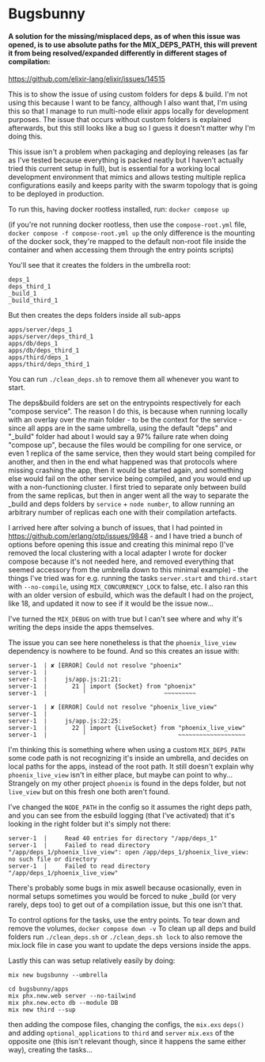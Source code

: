 # Bugsbunny

#### A solution for the missing/misplaced deps, as of when this issue was opened, is to use absolute paths for the MIX_DEPS_PATH, this will prevent it from being resolved/expanded differently in different stages of compilation:
https://github.com/elixir-lang/elixir/issues/14515


This is to show the issue of using custom folders for deps & build.
I'm not using this because I want to be fancy, although I also want that, I'm using this so that I manage to run multi-node elixir apps locally for development purposes. The issue that occurs without custom folders is explained afterwards, but this still looks like a bug so I guess it doesn't matter why I'm doing this.

This issue isn't a problem when packaging and deploying releases (as far as I've tested because everything is packed neatly but I haven't actually tried this current setup in full), but is essential for a working local development environment that mimics and allows testing multiple replica configurations easily and keeps parity with the swarm topology that is going to be deployed in production.

To run this, having docker rootless installed, run:
`docker compose up`

(if you're not running docker rootless, then use the `compose-root.yml` file, `docker compose -f compose-root.yml up` the only difference is the mounting of the docker sock, they're mapped to the default non-root file inside the container and when accessing them through the entry points scripts)

You'll see that it creates the folders in the umbrella root:

```
deps_1
deps_third_1
_build_1
_build_third_1
```

But then creates the deps folders inside all sub-apps

```
apps/server/deps_1
apps/server/deps_third_1
apps/db/deps_1
apps/db/deps_third_1
apps/third/deps_1
apps/third/deps_third_1
```

You can run `./clean_deps.sh` to remove them all whenever you want to start.

The deps&build folders are set on the entrypoints respectively for each "compose service". The reason I do this, is because when running locally with an overlay over the main folder - to be the context for the service - since all apps are in the same umbrella, using the default "deps" and "_build" folder had about I would say a 97% failure rate when doing "compose up", because the files would be compiling for one service, or even 1 replica of the same service, then they would start being compiled for another, and then in the end what happened was that protocols where missing crashing the app, then it would be started again, and something else would fail on the other service being compiled, and you would end up with a non-functioning cluster.
I first tried to separate only between build from the same replicas, but then in anger went all the way to separate the _build and deps folders by `service` + `node number`, to allow running an arbitrary number of replicas each one with their compilation artefacts.

I arrived here after solving a bunch of issues, that I had pointed in https://github.com/erlang/otp/issues/9848 - and I have tried a bunch of options before opening this issue and creating this minimal repo (I've removed the local clustering with a local adapter I wrote for docker compose because it's not needed here, and removed everything that seemed accessory from the umbrella down to this minimal example) - the things I've tried was for e.g. running the tasks `server.start` and `third.start` with `--no-compile`, using `MIX_CONCURRENCY_LOCK` to false, etc. I also ran this with an older version of esbuild, which was the default I had on the project, like 18, and updated it now to see if it would be the issue now...

I've turned the `MIX_DEBUG` on with true but I can't see where and why it's writing the deps inside the apps themselves.

The issue you can see here nonetheless is that the `phoenix_live_view` dependency is nowhere to be found. And so this creates an issue with:

```
server-1  | ✘ [ERROR] Could not resolve "phoenix"
server-1  | 
server-1  |     js/app.js:21:21:
server-1  |       21 │ import {Socket} from "phoenix"
server-1  |          ╵                      ~~~~~~~~~
```

```
server-1  | ✘ [ERROR] Could not resolve "phoenix_live_view"
server-1  | 
server-1  |     js/app.js:22:25:
server-1  |       22 │ import {LiveSocket} from "phoenix_live_view"
server-1  |          ╵                          ~~~~~~~~~~~~~~~~~~~
```

I'm thinking this is something where when using a custom `MIX_DEPS_PATH` some code path is not recognizing it's inside an umbrella, and decides on local paths for the apps, instead of the root path. It still doesn't explain why `phoenix_live_view` isn't in either place, but maybe can point to why... Strangely on my other project `phoenix` is found in the deps folder, but not `live_view` but on this fresh one both aren't found.

I've changed the `NODE_PATH` in the config so it assumes the right deps path, and you can see from the esbuild logging (that I've activated) that it's looking in the right folder but it's simply not there:

```
server-1  |     Read 40 entries for directory "/app/deps_1"
server-1  |     Failed to read directory "/app/deps_1/phoenix_live_view": open /app/deps_1/phoenix_live_view: no such file or directory
server-1  |     Failed to read directory "/app/deps_1/phoenix_live_view"
```

There's probably some bugs in mix aswell because ocasionally, even in normal setups sometimes you would be forced to nuke _build (or very rarely, deps too) to get out of a compilation issue, but this one isn't that.

To control options for the tasks, use the entry points.
To tear down and remove the volumes, `docker compose down -v`
To clean up all deps and build folders run  `./clean_deps.sh` or `./clean_deps.sh lock` to also remove the mix.lock file in case you want to update the deps versions inside the apps.


Lastly this can was setup relatively easily by doing:

```
mix new bugsbunny --umbrella

cd bugsbunny/apps
mix phx.new.web server --no-tailwind
mix phx.new.ecto db --module DB
mix new third --sup
```

then adding the compose files, changing the configs, the `mix.exs` `deps()` and adding `optional_applications` to `third` and `server` `mix.exs` of the opposite one (this isn't relevant though, since it happens the same either way), creating the tasks...

